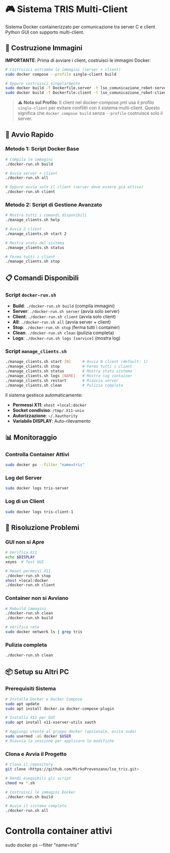 # 🎮 Sistema TRIS Multi-Client

Sistema Docker containerizzato per comunicazione tra server C e client Python GUI con supporto multi-client.

## 🔨 Costruzione Immagini

**IMPORTANTE**: Prima di avviare i client, costruisci le immagini Docker:

```bash
# Costruisci entrambe le immagini (server + client)
sudo docker compose --profile single-client build

# Oppure costruisci singolarmente
sudo docker build -f Dockerfile.server -t lso_comunicazione_robot-server .
sudo docker build -f Dockerfile.client -t lso_comunicazione_robot-client .
```

> ⚠️ **Nota sul Profilo**: Il client nel docker-compose.yml usa il profilo `single-client` per evitare conflitti con il sistema multi-client. Questo significa che `docker compose build` senza `--profile` costruisce solo il server.

## 🚀 Avvio Rapido

### Metodo 1: Script Docker Base
```bash
# Compila le immagini
./docker-run.sh build

# Avvia server + client
./docker-run.sh all

# Oppure avvia solo il client (server deve essere già attivo)
./docker-run.sh client
```

### Metodo 2: Script di Gestione Avanzato
```bash
# Mostra tutti i comandi disponibili
./manage_clients.sh help

# Avvia 2 client
./manage_clients.sh start 2

# Mostra stato del sistema
./manage_clients.sh status

# Ferma tutti i client
./manage_clients.sh stop
```

## 📋 Comandi Disponibili

### Script `docker-run.sh`
- **Build**: `./docker-run.sh build` (compila immagini)
- **Server**: `./docker-run.sh server` (avvia solo server)
- **Client**: `./docker-run.sh client` (avvia solo client)
- **All**: `./docker-run.sh all` (avvia server + client)
- **Stop**: `./docker-run.sh stop` (ferma tutti i container)
- **Clean**: `./docker-run.sh clean` (pulizia completa)
- **Logs**: `./docker-run.sh logs [service]` (mostra log)

### Script `manage_clients.sh`
```bash
./manage_clients.sh start [N]     # Avvia N client (default: 1)
./manage_clients.sh stop          # Ferma tutti i client
./manage_clients.sh status        # Mostra stato sistema
./manage_clients.sh logs [NAME]   # Mostra log container
./manage_clients.sh restart       # Riavvia server
./manage_clients.sh clean         # Pulizia completa
```



Il sistema gestisce automaticamente:
- **Permessi X11**: `xhost +local:docker`
- **Socket condiviso**: `/tmp/.X11-unix`
- **Autorizzazione**: `~/.Xauthority`
- **Variabile DISPLAY**: Auto-rilevamento

## 📊 Monitoraggio

### Controlla Container Attivi
```bash
sudo docker ps --filter "name=tris"
```

### Log del Server
```bash
sudo docker logs tris-server
```

### Log di un Client
```bash
sudo docker logs tris-client-1
```

## 🐛 Risoluzione Problemi

### GUI non si Apre
```bash
# Verifica X11
echo $DISPLAY
xeyes  # Test GUI

# Reset permessi X11
./docker-run.sh stop
xhost +local:docker
./docker-run.sh client
```

### Container non si Avviano
```bash
# Rebuild immagini
./docker-run.sh clean
./docker-run.sh build

# Verifica rete
sudo docker network ls | grep tris
```

### Pulizia completa
```bash
./docker-run.sh clean
```



## 📦 Setup su Altri PC

### Prerequisiti Sistema
```bash
# Installa Docker e Docker Compose
sudo apt update
sudo apt install docker.io docker-compose-plugin

# Installa X11 per GUI
sudo apt install x11-xserver-utils xauth

# Aggiungi utente al gruppo docker (opzionale, evita sudo)
sudo usermod -aG docker $USER
# Riavvia la sessione per applicare le modifiche
```

### Clona e Avvia il Progetto
```bash
# Clona il repository
git clone <https://github.com/MirkoPrevenzano/lso_tris.git>

# Rendi eseguibili gli script
chmod +x *.sh

# Costruisci le immagini Docker
./docker-run.sh build

# Avvia il sistema completo
./docker-run.sh all
```



# Controlla container attivi
sudo docker ps --filter "name=tris"
```

